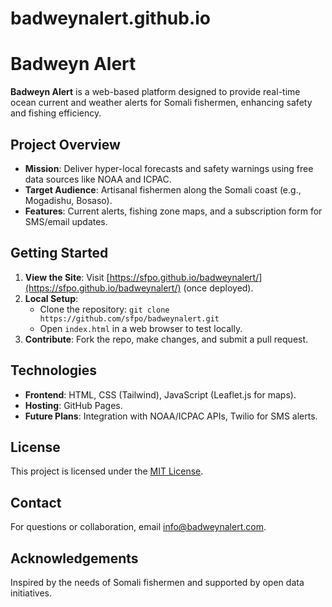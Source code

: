 # badweynalert.github.io

# Badweyn Alert

**Badweyn Alert** is a web-based platform designed to provide real-time ocean current and weather alerts for Somali fishermen, enhancing safety and fishing efficiency.

## Project Overview
- **Mission**: Deliver hyper-local forecasts and safety warnings using free data sources like NOAA and ICPAC.
- **Target Audience**: Artisanal fishermen along the Somali coast (e.g., Mogadishu, Bosaso).
- **Features**: Current alerts, fishing zone maps, and a subscription form for SMS/email updates.

## Getting Started
1. **View the Site**: Visit [https://sfpo.github.io/badweynalert/](https://sfpo.github.io/badweynalert/) (once deployed).
2. **Local Setup**:
   - Clone the repository: `git clone https://github.com/sfpo/badweynalert.git`
   - Open `index.html` in a web browser to test locally.
3. **Contribute**: Fork the repo, make changes, and submit a pull request.

## Technologies
- **Frontend**: HTML, CSS (Tailwind), JavaScript (Leaflet.js for maps).
- **Hosting**: GitHub Pages.
- **Future Plans**: Integration with NOAA/ICPAC APIs, Twilio for SMS alerts.

## License
This project is licensed under the [MIT License](LICENSE).

## Contact
For questions or collaboration, email [info@badweynalert.com](mailto:info@badweynalert.com).

## Acknowledgements
Inspired by the needs of Somali fishermen and supported by open data initiatives.
